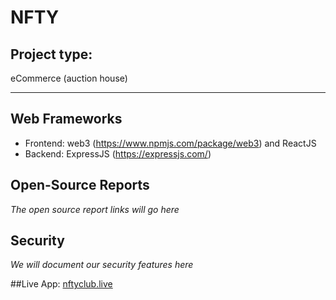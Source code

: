 # NFTY
## Project type: 
eCommerce (auction house)
<hr/>

## Web Frameworks
- Frontend: web3 (https://www.npmjs.com/package/web3) and ReactJS
- Backend: ExpressJS (https://expressjs.com/)

## Open-Source Reports
_The open source report links will go here_

## Security
_We will document our security features here_

##Live App:
[nftyclub.live](http://nftyclub.live/
)
